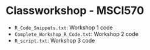 # Classworkshop - MSCI570

- `R_Code_Snippets.txt`: Workshop 1 code
- `Complete_Workshop_R_Code.txt`: Workshop 2 code
- `R_script.txt`: Workshop 3 code
